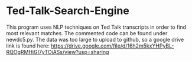 # Ted-Talk-Search-Engine
This program uses NLP techniques on Ted Talk transcripts in order to find most relevant matches.
The commented code can be found under newdc5.py. The data was too large to upload to github, so a google drive link is found here: 
https://drive.google.com/file/d/16h2m5kxYHPyBL-RQOgRMHiGI7yTOiASs/view?usp=sharing
